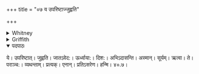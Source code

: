 +++
title = "०७ य उपरिष्टाज्जुह्वति"

+++

<details><summary>Whitney</summary>

### Translation
7. They who make offering from aloft, O Jātavedas, \[who\] from the  
upward quarter vex us—having come upon Sūrya, let them etc. etc.

### Notes
The other texts associate Bṛhaspati with this quarter.
</details>

<details><summary>Griffith</summary>

The sacrificers from above assail us, O Jatavedas, from the lofty quarter. For wronging Surya be they turned and troubled! I smite them backward with mine incantation.
</details>


<details open><summary>पदपाठः</summary>

ये। उपरिष्टात्। जुह्वति। जातऽवेद:। ऊर्ध्वाया:। दिश:। अभिऽदासन्ति। अस्मान्। सूर्यम्। ऋत्वा। ते। पराञ्च:। व्यथन्ताम्। प्रत्यक्। एनान्। प्रतिऽसरेण। हन्मि। ४०.७।
</details>